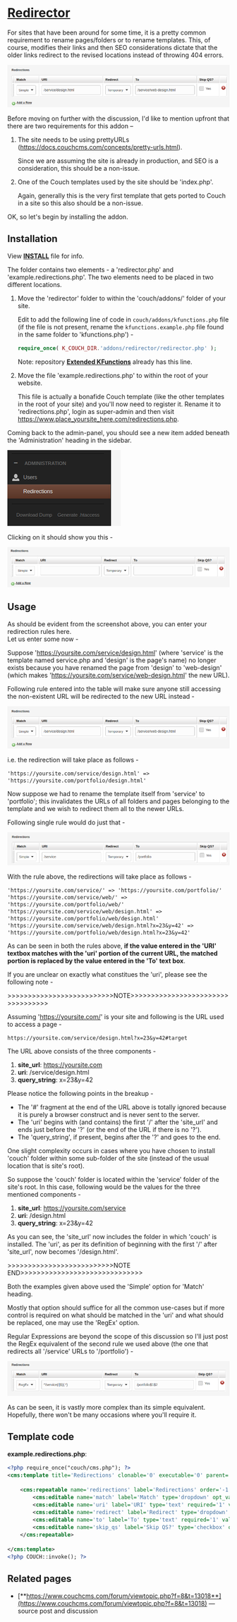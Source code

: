 # [Redirector](https://github.com/trendoman/Addons)

For sites that have been around for some time, it is a pretty common requirement to rename pages/folders or to rename templates. This, of course, modifies their links and then SEO considerations dictate that the older links redirect to the revised locations instead of throwing 404 errors.

![](img/1.png)

Before moving on further with the discussion, I'd like to mention upfront that there are two requirements for this addon –

1. The site needs to be using prettyURLs (https://docs.couchcms.com/concepts/pretty-urls.html).

   Since we are assuming the site is already in production, and SEO is a consideration, this should be a non-issue.

2. One of the Couch templates used by the site should be 'index.php'.

   Again, generally this is the very first template that gets ported to Couch in a site so this also should be a non-issue.

OK, so let's begin by installing the addon.

## Installation

View **[INSTALL](/INSTALL.md)** file for info.

The folder contains two elements - a 'redirector.php' and 'example.redirections.php'. The two elements need to be placed in two different locations.

1. Move the 'redirector' folder to within the 'couch/addons/' folder of your site.

    Edit to add the following line of code in `couch/addons/kfunctions.php` file (if the file is not present, rename the `kfunctions.example.php` file found in the same folder to 'kfunctions.php') -

    ```php
    require_once( K_COUCH_DIR.'addons/redirector/redirector.php' );
    ```

    Note: repository [**Extended KFunctions**](https://github.com/trendoman/Extended-KFunctions) already has this line.

2. Move the file 'example.redirections.php' to within the root of your website.

    This file is actually a bonafide Couch template (like the other templates in the root of your site) and you'll now need to register it. Rename it to 'redirections.php', login as super-admin and then visit https://www.place_yoursite_here.com/redirections.php.

Coming back to the admin-panel, you should see a new item added beneath the 'Administration' heading in the sidebar.

![sidebar.png](img/sidebar.png)

Clicking on it should show you this -

![](img/redirector.png)

## Usage

As should be evident from the screenshot above, you can enter your redirection rules here.\
Let us enter some now -

Suppose 'https://yoursite.com/service/design.html' (where 'service' is the template named service.php and 'design' is the page's name) no longer exists because you have renamed the page from 'design' to 'web-design' (which makes 'https://yoursite.com/service/web-design.html' the new URL).

Following rule entered into the table will make sure anyone still accessing the non-existent URL will be redirected to the new URL instead -

![](img/1.png)

i.e. the redirection will take place as follows -

    'https://yoursite.com/service/design.html' => 'https://yoursite.com/portfolio/design.html'

Now suppose we had to rename the template itself from 'service' to 'portfolio'; this invalidates the URLs of all folders and pages belonging to the template and we wish to redirect them all to the newer URLs.

Following single rule would do just that -

![](img/2.png)

With the rule above, the redirections will take place as follows -

    'https://yoursite.com/service/' => 'https://yoursite.com/portfolio/'
    'https://yoursite.com/service/web/' => 'https://yoursite.com/portfolio/web/'
    'https://yoursite.com/service/web/design.html' => 'https://yoursite.com/portfolio/web/design.html'
    'https://yoursite.com/service/web/design.html?x=23&y=42' => 'https://yoursite.com/portfolio/web/design.html?x=23&y=42'

As can be seen in both the rules above, **if the value entered in the 'URI' textbox matches with the 'uri' portion of the current URL, the matched portion is replaced by the value entered in the 'To' text box**.

If you are unclear on exactly what constitues the 'uri', please see the following note -

&gt;>>>>>>>>>>>>>>>>>>>>>>>>>NOTE>>>>>>>>>>>>>>>>>>>>>>>>>>>>>>>>>>

Assuming 'https://yoursite.com/' is your site and following is the URL used to access a page -

    https://yoursite.com/service/design.html?x=23&y=42#target

The URL above consists of the three components -

1. **site_url**: https://yoursite.com
2. **uri**: /service/design.html
3. **query_string**: x=23&y=42

Please notice the following points in the breakup -

* The '#' fragment at the end of the URL above is totally ignored because it is purely a browser construct and is never sent to the server.
* The 'uri' begins with (and contains) the first '/' after the 'site_url' and ends just before the '?' (or the end of the URL if there is no '?').
* The 'query_string', if present, begins after the '?' and goes to the end.

One slight complexity occurs in cases where you have chosen to install 'couch' folder within some sub-folder of the site (instead of the usual location that is site's root).

So suppose the 'couch' folder is located within the 'service' folder of the site's root. In this case, following would be the values for the three mentioned components -

1. **site_url**: https://yoursite.com/service
2. **uri**: /design.html
3. **query_string**: x=23&y=42

As you can see, the 'site_url' now includes the folder in which 'couch' is installed.
The 'uri', as per its definition of beginning with the first '/' after 'site_url', now becomes '/design.html'.

&gt;>>>>>>>>>>>>>>>>>>>>>>>>>NOTE END>>>>>>>>>>>>>>>>>>>>>>>>>>>>>>

Both the examples given above used the 'Simple' option for 'Match' heading.

Mostly that option should suffice for all the common use-cases but if more control is required on what should be matched in the 'uri' and what should be replaced, one may use the 'RegEx' option.

Regular Expressions are beyond the scope of this discussion so I'll just post the RegEx equivalent of the second rule we used above (the one that redirects all '/service' URLs to '/portfolio') -

![](img/3.png)

As can be seen, it is vastly more complex than its simple equivalent. Hopefully, there won't be many occasions where you'll require it.

## Template code

**example.redirections.php**:

```xml
<?php require_once("couch/cms.php"); ?>
<cms:template title='Redirections' clonable='0' executable='0' parent='_modules_' order='100'>

    <cms:repeatable name='redirections' label='Redirections' order='-1'>
        <cms:editable name='match' label='Match' type='dropdown' opt_values='Simple=simple | RegEx=regex' opt_selected='simple' col_width='100' />
        <cms:editable name='uri' label='URI' type='text' required='1' validator='kredirector::validate_match' />
        <cms:editable name='redirect' label='Redirect' type='dropdown' opt_values='Temporary=temporary | Permanent=permanent' opt_selected='temporary' col_width='120' />
        <cms:editable name='to' label='To' type='text' required='1' validator='regex=/^(http|\/)/i' validator_msg="regex=URL should begin with either '/' or 'http'" separator='#'/>
        <cms:editable name='skip_qs' label='Skip QS?' type='checkbox' opt_values='Yes=yes' col_width='90' />
    </cms:repeatable>

</cms:template>
<?php COUCH::invoke(); ?>
```

## Related pages

* [**https://www.couchcms.com/forum/viewtopic.php?f=8&t=13018**](https://www.couchcms.com/forum/viewtopic.php?f=8&t=13018) — source post and discussion
